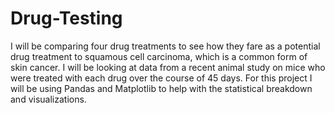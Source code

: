 # Drug-Testing
I will be comparing four drug treatments to see how they fare as a potential drug treatment to squamous cell carcinoma, which is a common form of skin cancer.
I will be looking at data from a recent animal study on mice who were treated with each drug over the course of 45 days.
For this project I will be using Pandas and Matplotlib to help with the statistical breakdown and visualizations.

